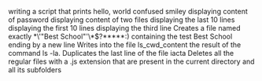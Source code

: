 writing a script that prints hello, world
confused smiley
displaying content of password
displaying content of two files
displaying the last 10 lines
displaying the first 10 lines
displaying the third line 
Creates a file named exactly \*\\'"Best School"\'\\*$\?\*\*\*\*\*:) containing the test Best School ending by a new line
Writes into the file ls_cwd_content the result of the command ls -la.
Duplicates the last line of the file iacta
Deletes all the regular files with a .js extension that are present in the current directory and all its subfolders
